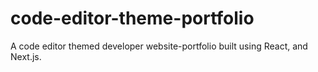 # code-editor-theme-portfolio
A code editor themed developer website-portfolio built using React, and Next.js.
